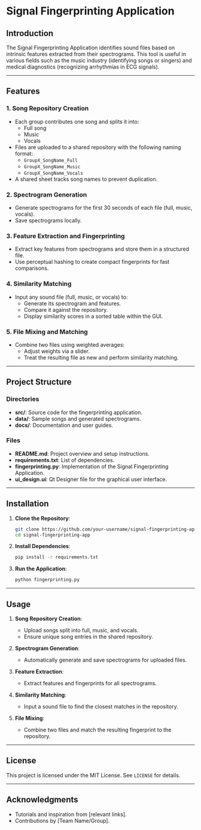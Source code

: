 # Signal Fingerprinting Application

## Introduction
The Signal Fingerprinting Application identifies sound files based on intrinsic features extracted from their spectrograms. This tool is useful in various fields such as the music industry (identifying songs or singers) and medical diagnostics (recognizing arrhythmias in ECG signals).

---

## Features

### **1. Song Repository Creation**
- Each group contributes one song and splits it into:
  - Full song
  - Music
  - Vocals
- Files are uploaded to a shared repository with the following naming format:
  - `GroupX_SongName_Full`
  - `GroupX_SongName_Music`
  - `GroupX_SongName_Vocals`
- A shared sheet tracks song names to prevent duplication.

### **2. Spectrogram Generation**
- Generate spectrograms for the first 30 seconds of each file (full, music, vocals).
- Save spectrograms locally.

### **3. Feature Extraction and Fingerprinting**
- Extract key features from spectrograms and store them in a structured file.
- Use perceptual hashing to create compact fingerprints for fast comparisons.

### **4. Similarity Matching**
- Input any sound file (full, music, or vocals) to:
  - Generate its spectrogram and features.
  - Compare it against the repository.
  - Display similarity scores in a sorted table within the GUI.

### **5. File Mixing and Matching**
- Combine two files using weighted averages:
  - Adjust weights via a slider.
  - Treat the resulting file as new and perform similarity matching.

---

## Project Structure

### Directories
- **src/**: Source code for the fingerprinting application.
- **data/**: Sample songs and generated spectrograms.
- **docs/**: Documentation and user guides.

### Files
- **README.md**: Project overview and setup instructions.
- **requirements.txt**: List of dependencies.
- **fingerprinting.py**: Implementation of the Signal Fingerprinting Application.
- **ui_design.ui**: Qt Designer file for the graphical user interface.

---

## Installation

1. **Clone the Repository**:
   ```bash
   git clone https://github.com/your-username/signal-fingerprinting-app.git
   cd signal-fingerprinting-app
   ```

2. **Install Dependencies**:
   ```bash
   pip install -r requirements.txt
   ```

3. **Run the Application**:
   ```bash
   python fingerprinting.py
   ```

---

## Usage

1. **Song Repository Creation**:
   - Upload songs split into full, music, and vocals.
   - Ensure unique song entries in the shared repository.

2. **Spectrogram Generation**:
   - Automatically generate and save spectrograms for uploaded files.

3. **Feature Extraction**:
   - Extract features and fingerprints for all spectrograms.

4. **Similarity Matching**:
   - Input a sound file to find the closest matches in the repository.

5. **File Mixing**:
   - Combine two files and match the resulting fingerprint to the repository.

---

## License
This project is licensed under the MIT License. See `LICENSE` for details.

---

## Acknowledgments
- Tutorials and inspiration from [relevant links].
- Contributions by [Team Name/Group].


